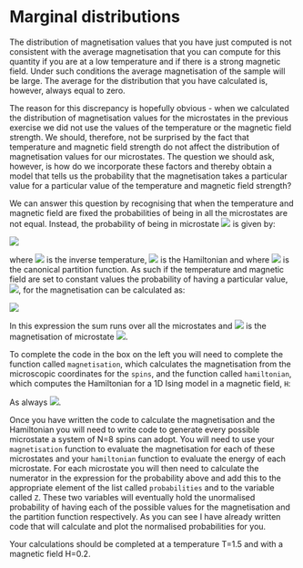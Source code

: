 # Marginal distributions

The distribution of magnetisation values that you have just computed is not consistent with the average magnetisation that you can compute for this quantity if you are at a low temperature and if there is a strong magnetic field.  Under such conditions the average magnetisation of the sample will be large.  The average for the distribution that you have calculated is, however, always equal to zero.  

The reason for this discrepancy is hopefully obvious - when we calculated the distribution of magnetisation values for the microstates in the previous exercise we did not use the values of the temperature or the magnetic field strength.   We should, therefore, not be surprised by the fact that temperature and magnetic field strength do not affect the distribution of magnetisation values for our microstates.  The question we should ask, however, is how do we incorporate these factors and thereby obtain a model that tells us the probability that the magnetisation takes a particular value for a particular value of the temperature and magnetic field strength?

We can answer this question by recognising that when the temperature and magnetic field are fixed the probabilities of being in all the microstates are not equal.  Instead, the probability of being in microstate ![](https://render.githubusercontent.com/render/math?math=x_i) is given by:

![](https://render.githubusercontent.com/render/math?math=P(\mathbf{x}_i)=\frac{e^{-\beta\H(\mathbf{x_i)}}{Z})

where ![](https://render.githubusercontent.com/render/math?math=\beta) is the inverse temperature, ![](https://render.githubusercontent.com/render/math?math=H(\mathbf{x}_i)) is the Hamiltonian and where ![](https://render.githubusercontent.com/render/math?math=Z) is the canonical partition function.  As such if the temperature and magnetic field are set to constant values the probability of having a particular value, ![](https://render.githubusercontent.com/render/math?math=M_i), for the magnetisation can be calculated as:

![](https://render.githubusercontent.com/render/math?math=P(M_i)=\frac{1}{Z}\sum_{j=1}^M\delta(M(\mathbf{x}_j)-M_i)e^{-\beta\H(\mathbf{x}_j)}\qquad\textrm{where}\delta(0)=1\quad\textrm{and}\delta(x)=0\qquad\textrm{if}\quad\x\ne\0)

In this expression the sum runs over all the microstates and ![](https://render.githubusercontent.com/render/math?math=M(\mathbf{x}_j)) is the magnetisation of microstate ![](https://render.githubusercontent.com/render/math?math=\mathbf{x}_j).  

To complete the code in the box on the left you will need to complete the function called `magnetisation`, which calculates the magnetisation from the microscopic coordinates for the `spins`, and the function called `hamiltonian`, which computes the Hamiltonian for a 1D Ising model in a magnetic field, `H`:

As always ![](https://render.githubusercontent.com/render/math?math=s_{N%2B1}=s_1).

Once you have written the code to calculate the magnetisation and the Hamiltonian you will need to write code to generate every possible microstate a system of N=8 spins can adopt.  You will need to use your `magnetisation` function to evaluate the magnetisation for each of these microstates and your `hamiltonian` function to evaluate the energy of each microstate.  For each microstate you will then need to calculate the numerator in the expression for the probability above and add this to the appropriate element of the list called `probabilities` and to the variable called `Z`.  These two variables will eventually hold the unormalised probability of having each of the possible values for the magnetisation and the partition function respectively.   As you can see I have already written code that will calculate and plot the normalised probabilities for you.

Your calculations should be completed at a temperature T=1.5 and with a magnetic field H=0.2.



